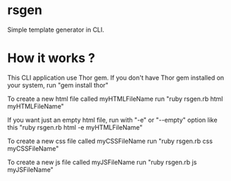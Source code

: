 rsgen
=====

Simple template generator in CLI.

How it works ?
=====

This CLI application use Thor gem.
If you don't have Thor gem installed on your system, run "gem install thor"

To create a new html file called myHTMLFileName run "ruby rsgen.rb html myHTMLFileName"

If you want just an empty html file, run with "-e" or "--empty" option like this "ruby rsgen.rb html -e myHTMLFileName"

To create a new css file called myCSSFileName run "ruby rsgen.rb css myCSSFileName"

To create a new js file called myJSFileName run "ruby rsgen.rb js myJSFileName"
